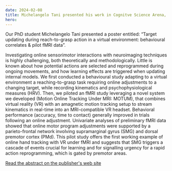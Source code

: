 ```yaml
---
date: 2024-02-08
title: Michelangelo Tani presented his work in Cognitve Science Arena, Brixen, Italy.
hero:
---
```

Our PhD student Michelangelo Tani presented a poster entitled: “Target updating during reach-to-grasp action in a virtual environment: behavioural correlates & pilot fMRI data”.

Investigating online sensorimotor interactions with neuroimaging techniques is highly challenging, both theoretically and methodologically. Little is known about how potential actions are selected and reprogrammed during ongoing movements, and how learning effects are triggered when updating internal models. We first conducted a behavioural study adapting to a virtual environment a reaching-to-grasp task requiring online adjustments to a changing target, while recording kinematics and psychophysiological measures (HRV). Then, we piloted an fMRI study leveraging a novel system we developed (Motion Online Tracking Under MRI: MOTUM), that combines virtual reality (VR) with an amagnetic motion tracking setup to stream kinematics in real-time into an MRI-compatible VR headset. Behavioral performance (accuracy, time to contact) generally improved in trials following an online adjustment. Univariate analyses of preliminary fMRI data showed that online motor program adjustments were supported by a parieto-frontal network involving supramarginal gyrus (SMG) and dorsal premotor cortex (PMd). This pilot study offers the first working example of online hand tracking with VR under fMRI and suggests that SMG triggers a cascade of events crucial for learning and for signalling urgency for a rapid action reprogramming, which is gated by premotor areas.

[Read the abstract on the publisher's web site](https://iris.uniroma1.it/handle/11573/1701491)